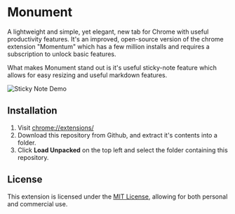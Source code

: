 # Monument

A lightweight and simple, yet elegant, new tab for Chrome with useful productivity features. It's an improved, open-source version of the chrome extension "Momentum" which has a few million installs and requires a subscription to unlock basic features.

What makes Monument stand out is it's useful sticky-note feature which allows for easy resizing and useful markdown features.

![Sticky Note Demo](https://i.ibb.co/dG8Hn4R/demo.gif)

## Installation

1. Visit [chrome://extensions/](chrome://extensions/)
2. Download this repository from Github, and extract it's contents into a folder.
3. Click **Load Unpacked** on the top left and select the folder containing this repository.

## License

This extension is licensed under the [MIT License](LICENSE), allowing for both personal and commercial use.
